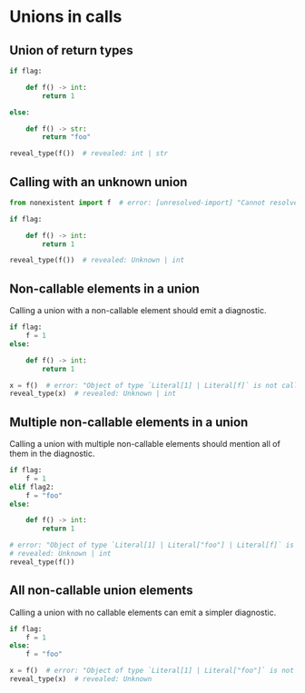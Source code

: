 # Unions in calls

## Union of return types

```py
if flag:

    def f() -> int:
        return 1

else:

    def f() -> str:
        return "foo"

reveal_type(f())  # revealed: int | str
```

## Calling with an unknown union

```py
from nonexistent import f  # error: [unresolved-import] "Cannot resolve import `nonexistent`"

if flag:

    def f() -> int:
        return 1

reveal_type(f())  # revealed: Unknown | int
```

## Non-callable elements in a union

Calling a union with a non-callable element should emit a diagnostic.

```py
if flag:
    f = 1
else:

    def f() -> int:
        return 1

x = f()  # error: "Object of type `Literal[1] | Literal[f]` is not callable (due to union element `Literal[1]`)"
reveal_type(x)  # revealed: Unknown | int
```

## Multiple non-callable elements in a union

Calling a union with multiple non-callable elements should mention all of them in the diagnostic.

```py
if flag:
    f = 1
elif flag2:
    f = "foo"
else:

    def f() -> int:
        return 1

# error: "Object of type `Literal[1] | Literal["foo"] | Literal[f]` is not callable (due to union elements Literal[1], Literal["foo"])"
# revealed: Unknown | int
reveal_type(f())
```

## All non-callable union elements

Calling a union with no callable elements can emit a simpler diagnostic.

```py
if flag:
    f = 1
else:
    f = "foo"

x = f()  # error: "Object of type `Literal[1] | Literal["foo"]` is not callable"
reveal_type(x)  # revealed: Unknown
```
